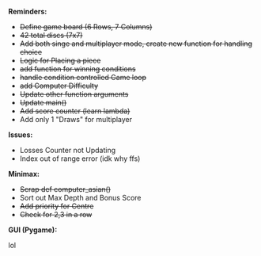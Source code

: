
__Reminders:__

- ~~Define game board (6 Rows, 7 Columns)~~
- ~~42 total discs (7x7)~~
- ~~Add both singe and multiplayer mode, create new function for handling choice~~
- ~~Logic for Placing a piece~~
- ~~add function for winning conditions~~
- ~~handle condition controlled Game loop~~
- ~~add Computer Difficulty~~
- ~~Update other function arguments~~
- ~~Update main()~~
- ~~Add score counter (learn lambda)~~
- Add only 1 "Draws" for multiplayer

__Issues:__

- Losses Counter not Updating
- Index out of range error (idk why ffs)

**Minimax:**

- ~~Scrap def computer_asian()~~
- Sort out Max Depth and Bonus Score
- ~~Add priority for Centre~~
- ~~Check for 2,3 in a row~~

__GUI (Pygame):__

lol




